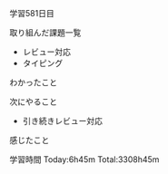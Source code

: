 学習581日目

取り組んだ課題一覧

- レビュー対応
- タイピング

わかったこと

次にやること

- 引き続きレビュー対応


感じたこと

学習時間 Today:6h45m Total:3308h45m